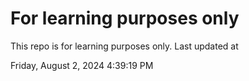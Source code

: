# For learning purposes only
This repo is for learning purposes only.
Last updated at

Friday, August 2, 2024 4:39:19 PM

